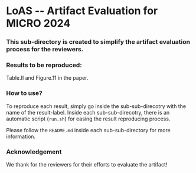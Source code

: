 # LoAS -- Artifact Evaluation for MICRO 2024

### This sub-directory is created to simplify the artifact evaluation process for the reviewers.

### Results to be reproduced: 
Table.II and Figure.11 in the paper.

### How to use?
To reproduce each result, simply go inside the sub-sub-direcotry with the name of the result-label. Inside each sub-sub-direcotry, there is an automatic script (``run.sh``) for easing the result reproducing process.

Please follow the ``README.md`` inside each sub-sub-directory for more information.

### Acknowledgement
We thank for the reviewers for their efforts to evaluate the artifact!
